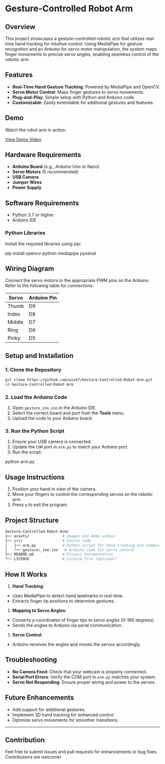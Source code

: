 # Gesture-Controlled Robot Arm

## Overview

This project showcases a gesture-controlled robotic arm that utilizes real-time hand tracking for intuitive control. Using MediaPipe for gesture recognition and an Arduino for servo motor manipulation, the system maps finger movements to precise servo angles, enabling seamless control of the robotic arm.

## Features

*   **Real-Time Hand Gesture Tracking**: Powered by MediaPipe and OpenCV.
*   **Servo Motor Control**: Maps finger gestures to servo movements.
*   **Plug-and-Play**: Simple setup with Python and Arduino code.
*   **Customizable**: Easily extendable for additional gestures and features.

## Demo

Watch the robot arm in action:

[View Demo Video](Assets/demo.mp4)

## Hardware Requirements

*   **Arduino Board** (e.g., Arduino Uno or Nano)
*   **Servo Motors** (5 recommended)
*   **USB Camera**
*   **Jumper Wires**
*   **Power Supply**

## Software Requirements

*   Python 3.7 or higher
*   Arduino IDE

### Python Libraries

Install the required libraries using pip:

pip install opencv-python mediapipe pyserial

## Wiring Diagram

Connect the servo motors to the appropriate PWM pins on the Arduino. Refer to the following table for connections:

| Servo       | Arduino Pin |
|-------------|-------------|
| Thumb       | D9          |
| Index       | D8          |
| Middle      | D7          |
| Ring        | D6          |
| Pinky       | D5         |


## Setup and Installation

### 1\. Clone the Repository

```bash
git clone https://github.com/wixk7/Gesture-Controlled-Robot-Arm.git
cd Gesture-Controlled-Robot-Arm
```

### 2\. Load the Arduino Code

1.  Open `gesture_ino.ino` in the Arduino IDE.
2.  Select the correct board and port from the **Tools** menu.
3.  Upload the code to your Arduino board.

### 3\. Run the Python Script

1.  Ensure your USB camera is connected.
2.  Update the `COM` port in `arm.py` to match your Arduino port.
3.  Run the script:

python arm.py

## Usage Instructions

1.  Position your hand in view of the camera.
2.  Move your fingers to control the corresponding servos on the robotic arm.
3.  Press `q` to exit the program.

## Project Structure

```bash
Gesture-Controlled-Robot-Arm/
├── assets/               # Images and demo videos
├── src/                  # Source code
│   ├── arm.py            # Python script for hand tracking and communication
│   └── gesture\_ino.ino   # Arduino code for servo control
├── README.md             # Project documentation
└── LICENSE               # License file (optional)
```

## How It Works

1.  **Hand Tracking**:

*   Uses MediaPipe to detect hand landmarks in real-time.
*   Extracts finger tip positions to determine gestures.

1.  **Mapping to Servo Angles**:

*   Converts y-coordinates of finger tips to servo angles (0–180 degrees).
*   Sends the angles to Arduino via serial communication.

1.  **Servo Control**:

*   Arduino receives the angles and moves the servos accordingly.

## Troubleshooting

*   **No Camera Feed**: Check that your webcam is properly connected.
*   **Serial Port Errors**: Verify the COM port in `arm.py` matches your system.
*   **Servo Not Responding**: Ensure proper wiring and power to the servos.

## Future Enhancements

*   Add support for additional gestures.
*   Implement 3D hand tracking for enhanced control.
*   Optimize servo movements for smoother transitions.

---
## Contribution

Feel free to submit issues and pull requests for enhancements or bug fixes. Contributions are welcome!
